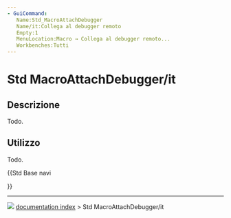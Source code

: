 ```yaml
---
- GuiCommand:
   Name:Std_MacroAttachDebugger
   Name/it:Collega al debugger remoto
   Empty:1
   MenuLocation:Macro → Collega al debugger remoto...
   Workbenches:Tutti
---
```


# Std MacroAttachDebugger/it



## Descrizione

Todo.



## Utilizzo

Todo.





{{Std Base navi

}}



---
![](images/Button_right.svg) [documentation index](../README.md) > Std MacroAttachDebugger/it
